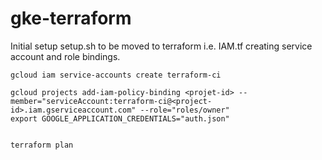 # gke-terraform


Initial setup setup.sh to be moved to terraform i.e. IAM.tf creating service account and role bindings. 

```
gcloud iam service-accounts create terraform-ci

gcloud projects add-iam-policy-binding <projet-id> --member="serviceAccount:terraform-ci@<project-id>.iam.gserviceaccount.com" --role="roles/owner"
export GOOGLE_APPLICATION_CREDENTIALS="auth.json"


terraform plan
```





